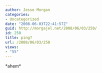 ```yaml
---
author: Jesse Morgan
categories:
- Uncategorized
date: "2008-06-03T22:41:57Z"
guid: http://morgajel.net/2008/06/03/250/
id: 250
title: ping?
url: /2008/06/03/250
views:
- "55"
---
```


\*ahem\*